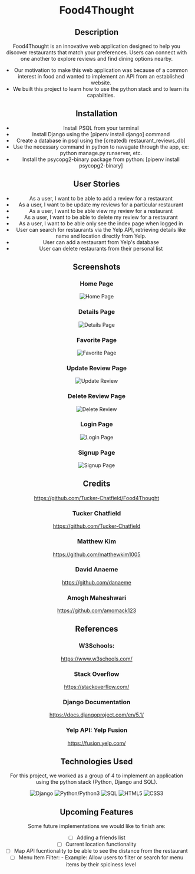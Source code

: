 <div align="center">

<h1 font-size = 100px>Food4Thought</h1>

## Description

Food4Thought is an innovative web application designed to help you discover restaurants that match your preferences. Users can connect with one another to explore reviews and find dining options nearby.

- Our motivation to make this web application was because of a common interest in food and wanted to implement an API from an established website.
- We built this project to learn how to use the python stack and to learn its capabilties.

## Installation

- Install PSQL from your terminal
- Install Django using the [pipenv install django] command
- Create a database in psql using the [createdb restaurant_reviews_db]
- Use the necessary command in python to navagate through the app, ex: python manage.py runserver, etc.
- Install the psycopg2-binary package from python: [pipenv install psycopg2-binary]

## User Stories

- As a user, I want to be able to add a review for a restaurant
- As a user, I want to be update my reviews for a particular restaurant
- As a user, I want to be able view my review for a restaurant
- As a user, I want to be able to delete my review for a restaurant
- As a user, I want to be able only see the index page when logged in
- User can search for restaurants via the Yelp API, retrieving details like name and location directly from Yelp.
- User can add a restaurant from Yelp's database
- User can delete restaurants from their personal list

## Screenshots

### Home Page
![Home Page](screenshots/home.png)

### Details Page
![Details Page](screenshots/detail.png)

### Favorite Page
![Favorite Page](screenshots/favorite.png)

### Update Review Page
![Update Review](screenshots/updateReview.png)

### Delete Review Page
![Delete Review](screenshots/deleteReview.png)

### Login Page
![Login Page](screenshots/login.png)

### Signup Page
![Signup Page](screenshots/signup.png)

## Credits

https://github.com/Tucker-Chatfield/Food4Thought

### Tucker Chatfield
https://github.com/Tucker-Chatfield

### Matthew Kim
https://github.com/matthewkim1005

### David Anaeme
https://github.com/danaeme

### Amogh Maheshwari
https://github.com/amomack123

## References

### W3Schools:
https://www.w3schools.com/

### Stack Overflow
https://stackoverflow.com/

### Django Documentation
https://docs.djangoproject.com/en/5.1/

### Yelp API: Yelp Fusion
https://fusion.yelp.com/

## Technologies Used

For this project, we worked as a group of 4 to implement an application using the python stack (Python, Django and SQL).

![Django](https://img.shields.io/badge/-Django-2b244f?style=flat&logo=django)
![Python/Python3](https://img.shields.io/badge/-Python-2b244f?style=flat&logo=python)
![SQL](https://img.shields.io/badge/SQL-2b244f)
![HTML5](https://img.shields.io/badge/-HTML5-2b244f?style=flat&logo=html5)
![CSS3](https://img.shields.io/badge/-CSS-2b244f?style=flat&logo=css3)

## Upcoming Features

Some future implementations we would like to finish are:
- [ ] Adding a friends list
- [ ] Current location functionality
- [ ] Map API fucntionality to be able to see the distance from the restaurant
- [ ] Menu Item Filter:  - Example: Allow users to filter or search for menu items by their spiciness level

</div>